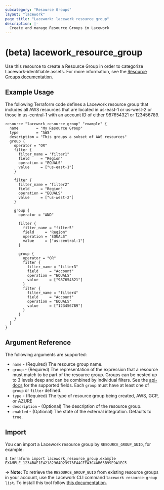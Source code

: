 ```yaml
---
subcategory: "Resource Groups"
layout: "lacework"
page_title: "Lacework: lacework_resource_group"
description: |-
  Create and manage Resource Groups in Lacework
---
```


# (beta) lacework\_resource\_group

Use this resource to create a Resource Group in order to categorize Lacework-identifiable assets.
For more information, see the [Resource Groups documentation](https://docs.fortinet.com/document/lacework-forticnapp/latest/api-reference/690087/using-the-resource-groups-api).


## Example Usage

The following Terraform code defines a Lacework resource group that includes all AWS resources that are located in us-east-1 or us-west-2 or those in us-central-1 with an account ID of either 987654321 or 123456789.

```hcl
resource "lacework_resource_group" "example" {
  name        = "My Resource Group"
  type        = "AWS"
  description = "This groups a subset of AWS resources"
  group {
    operator = "OR"
    filter {
      filter_name = "filter1"
      field     = "Region"
      operation = "EQUALS"
      value     = ["us-east-1"]
    }

    filter {
      filter_name = "filter2"
      field     = "Region"
      operation = "EQUALS"
      value     = ["us-west-2"]
    }

    group {
      operator = "AND"

      filter {
        filter_name = "filter5"
        field     = "Region"
        operation = "EQUALS"
        value     = ["us-central-1"]
      }

      group {
        operator = "OR"
        filter {
          filter_name = "filter3"
          field     = "Account"
          operation = "EQUALS"
          value     = ["987654321"]
        }
        filter {
          filter_name = "filter4"
          field     = "Account"
          operation = "EQUALS"
          value     = ["123456789"]
        }
      }
    }
  }
}
```

## Argument Reference

The following arguments are supported:

* `name` - (Required) The resource group name.
* `group` - (Required) The representation of the expression that a resource must match to be 
  part of the resource group. Groups can be nested up to 3 levels deep and can be combined by 
  individual filters. See the [api-docs](https://docs.fortinet.com/document/lacework-forticnapp/latest/api-reference/690087/using-the-resource-groups-api#filterable-fields) for the supported fields.
  Each `group` must have at least one of `group` or `filter` defined.
* `type` - (Required) The type of resource group being created, AWS, GCP, or AZURE
* `description` - (Optional) The description of the resource group.
* `enabled` - (Optional) The state of the external integration. Defaults to `true`.

## Import

You can import a Lacework resource group by `RESOURCE_GROUP_GUID`, for example:

```
$ terraform import lacework_resource_group.example EXAMPLE_1234BAE1E42182964D23973F44CFEA3C4AB63B99E9A1EC5
```

-> **Note:** To retrieve the `RESOURCE_GROUP_GUID` from existing resource groups in your account, 
use the Lacework CLI command `lacework resource-group list`. To install this tool follow
[this documentation](https://docs.lacework.com/cli/).
